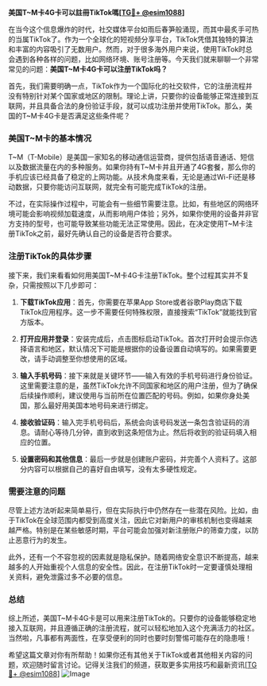 **美国T~M卡4G卡可以註冊TikTok嗎[[TG💪+ @esim1088](https://t.me/s/esim1088)]**

在当今这个信息爆炸的时代，社交媒体平台如雨后春笋般涌现，而其中最炙手可热的当属TikTok了。作为一个全球化的短视频分享平台，TikTok凭借其独特的算法和丰富的内容吸引了无数用户。然而，对于很多海外用户来说，使用TikTok时总会遇到各种各样的问题，比如网络环境、账号注册等。今天我们就来聊聊一个非常常见的问题：**美国T~M卡4G卡可以注册TikTok吗？**

首先，我们需要明确一点，TikTok作为一个国际化的社交软件，它的注册流程并没有特别针对某个国家或地区的限制。理论上讲，只要你的设备能够正常连接到互联网，并且具备合法的身份验证手段，就可以成功注册并使用TikTok。那么，美国的T~M卡4G卡是否满足这些条件呢？

### 美国T~M卡的基本情况

T~M（T-Mobile）是美国一家知名的移动通信运营商，提供包括语音通话、短信以及数据流量在内的多种服务。如果你持有T~M卡并且开通了4G套餐，那么你的手机应该已经具备了稳定的上网功能。从技术角度来看，无论是通过Wi-Fi还是移动数据，只要你能访问互联网，就完全有可能完成TikTok的注册。

不过，在实际操作过程中，可能会有一些细节需要注意。比如，有些地区的网络环境可能会影响视频加载速度，从而影响用户体验；另外，如果你使用的设备并非官方支持的型号，也可能导致某些功能无法正常使用。因此，在决定使用T~M卡注册TikTok之前，最好先确认自己的设备是否符合要求。

### 注册TikTok的具体步骤

接下来，我们来看看如何用美国T~M卡4G卡注册TikTok。整个过程其实并不复杂，只需按照以下几步即可：

1. **下载TikTok应用**：首先，你需要在苹果App Store或者谷歌Play商店下载TikTok应用程序。这一步不需要任何特殊权限，直接搜索“TikTok”就能找到官方版本。
   
2. **打开应用并登录**：安装完成后，点击图标启动TikTok。首次打开时会提示你选择语言和地区，默认情况下可能是根据你的设备设置自动填写的。如果需要更改，请手动调整至你想使用的区域。

3. **输入手机号码**：接下来就是关键环节——输入有效的手机号码进行身份验证。这里需要注意的是，虽然TikTok允许不同国家和地区的用户注册，但为了确保后续操作顺利，建议使用与当前所在位置匹配的号码。例如，如果你身处美国，那么最好用美国本地号码来进行绑定。

4. **接收验证码**：输入完手机号码后，系统会向该号码发送一条包含验证码的消息。请耐心等待几分钟，直到收到这条短信为止。然后将收到的验证码填入相应的位置。

5. **设置密码和其他信息**：最后一步就是创建账户密码，并完善个人资料了。这部分内容可以根据自己的喜好自由填写，没有太多硬性规定。

### 需要注意的问题

尽管上述方法听起来简单易行，但在实际执行中仍然存在一些潜在风险。比如，由于TikTok在全球范围内都受到高度关注，因此它对新用户的审核机制也变得越来越严格。特别是在某些敏感时期，平台可能会加强对新注册账户的筛查力度，以防止恶意行为的发生。

此外，还有一个不容忽视的因素就是隐私保护。随着网络安全意识不断提高，越来越多的人开始重视个人信息的安全性。因此，在注册TikTok时一定要谨慎处理相关资料，避免泄露过多不必要的信息。

### 总结

综上所述，美国T~M卡4G卡是可以用来注册TikTok的。只要你的设备能够稳定地接入互联网，并且遵循正确的注册流程，就可以轻松地加入这个充满活力的社区。当然啦，凡事都有两面性，在享受便利的同时也要时刻警惕可能存在的隐患哦！

希望这篇文章对你有所帮助！如果你还有其他关于TikTok或者其他相关内容的问题，欢迎随时留言讨论。记得关注我们的频道，获取更多实用技巧和最新资讯[[TG💪+ @esim1088](https://t.me/s/esim1088)] ![Image](https://i.postimg.cc/4NQfJmqS/Snipaste-2025-05-13-00-14-12.png)